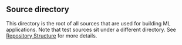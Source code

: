 ## Source directory

This directory is the root of all sources that are used for building ML applications. Note that test sources sit under
a different directory. See [Repository Structure](../docs/documentation.md#repository-structure) for more details.
